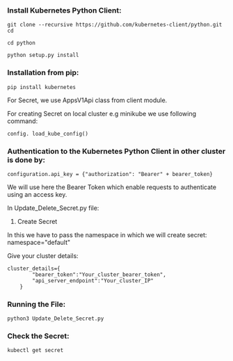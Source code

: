 ### Install Kubernetes Python Client:

`git clone --recursive https://github.com/kubernetes-client/python.git cd`

`cd python`

`python setup.py install`

### Installation from pip:

`pip install kubernetes`

For Secret, we use AppsV1Api class from client module.

For creating Secret on local cluster e.g minikube we use following command:

`config. load_kube_config()`

### Authentication to the Kubernetes Python Client in other cluster is done by: 

`configuration.api_key = {"authorization": "Bearer" + bearer_token}`

We will use here the Bearer Token which enable requests to authenticate using an access key.

In Update_Delete_Secret.py file:

1. Create Secret

In this we have to pass the namespace in which we will create secret:
namespace="default"

Give your cluster details:
```
cluster_details={
        "bearer_token":"Your_cluster_bearer_token",
        "api_server_endpoint":"Your_cluster_IP"
    }
```

### Running the File:
```
python3 Update_Delete_Secret.py
```

### Check the Secret:
```
kubectl get secret
```